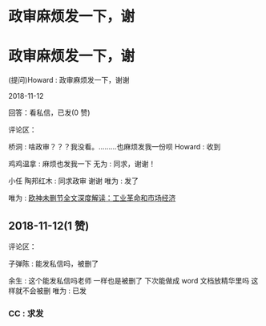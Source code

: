 # 政审麻烦发一下，谢

# 政审麻烦发一下，谢

(提问)Howard : 政审麻烦发一下，谢谢

2018-11-12

回答：看私信，已发(0 赞)

评论区：

桥洞 : 啥政审？？？我没看。………也麻烦发我一份呗 Howard : 收到

鸡鸡温拿 : 麻烦也发我一下 无为 : 同求，谢谢！

小任 陶邦红木 : 同求政审 谢谢 唯为 : 发了

唯为 : [欧神未删节全文深度解读：工业革命和市场经济](https://mp.weixin.qq.com/s/XsUhK2pmZJ0YlAot2FP9tQ)

## 2018-11-12(1 赞)

评论区：

子弹陈 : 能发私信吗，被删了

余生 : 这个能发私信吗老师 一样也是被删了 下次能做成 word 文档放精华里吗 这样就不会被删 唯为 : 已发

### CC : 求发